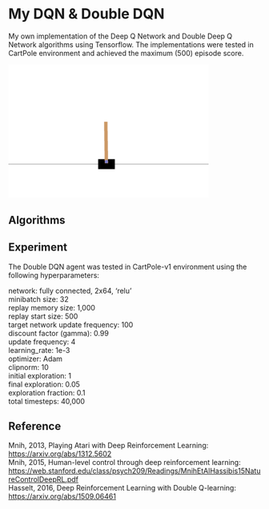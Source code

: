 # My DQN & Double DQN
My own implementation of the Deep Q Network and Double Deep Q Network algorithms using Tensorflow. The implementations were tested in CartPole environment and achieved the maximum (500) episode score.

<img src="https://github.com/yumouwei/my-dqn/blob/main/models/cartpole-my-double-dqn-40k.gif" width="400" >

## Algorithms



## Experiment

The Double DQN agent was tested in CartPole-v1 environment using the following hyperparameters:


network: fully connected, 2x64, ‘relu’  
minibatch size: 32  
replay memory size: 1,000  
replay start size: 500  
target network update frequency: 100  
discount factor (gamma): 0.99  
update frequency: 4  
learning_rate: 1e-3  
optimizer: Adam  
clipnorm: 10  
initial exploration: 1  
final exploration: 0.05  
exploration fraction: 0.1  
total timesteps: 40,000  


## Reference

Mnih, 2013, Playing Atari with Deep Reinforcement Learning: https://arxiv.org/abs/1312.5602  
Mnih, 2015, Human-level control through deep reinforcement learning: https://web.stanford.edu/class/psych209/Readings/MnihEtAlHassibis15NatureControlDeepRL.pdf  
Hasselt, 2016, Deep Reinforcement Learning with Double Q-learning: https://arxiv.org/abs/1509.06461

